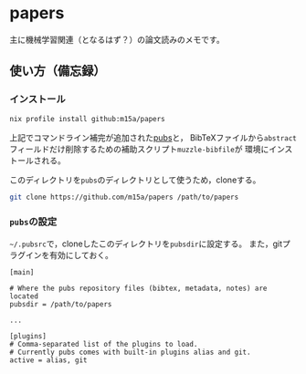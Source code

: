 # papers

主に機械学習関連（となるはず？）の論文読みのメモです。

## 使い方（備忘録）

### インストール

```sh
nix profile install github:m15a/papers
```

上記でコマンドライン補完が追加された[pubs][1]と，
BibTeXファイルから`abstract`フィールドだけ削除するための補助スクリプト`muzzle-bibfile`が
環境にインストールされる。

このディレクトリを`pubs`のディレクトリとして使うため，cloneする。

```sh
git clone https://github.com/m15a/papers /path/to/papers
```

### `pubs`の設定

`~/.pubsrc`で，cloneしたこのディレクトリを`pubsdir`に設定する。
また，gitプラグインを有効にしておく。

```
[main]

# Where the pubs repository files (bibtex, metadata, notes) are located
pubsdir = /path/to/papers

...

[plugins]
# Comma-separated list of the plugins to load.
# Currently pubs comes with built-in plugins alias and git.
active = alias, git
```

[1]: https://github.com/pubs/pubs

